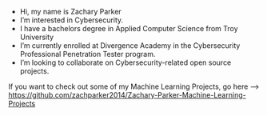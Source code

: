 -  Hi, my name is Zachary Parker
-  I’m interested in Cybersecurity.
-  I have a bachelors degree in Applied Computer Science from Troy University
-  I’m currently enrolled at Divergence Academy in the Cybersecurity Professional Penetration Tester program.
-  I’m looking to collaborate on Cybersecurity-related open source projects.

If you want to check out some of my Machine Learning Projects, go here --> https://github.com/zachparker2014/Zachary-Parker-Machine-Learning-Projects
